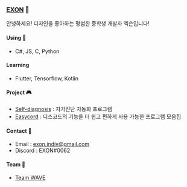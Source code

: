 ### [EXON](https://github-readme-stats.anuraghazra1.vercel.app/api?username=1-EXON&show_icons=true&title_color=fff&icon_color=79ff97&text_color=9f9f9f&bg_color=151515) 👋
안녕하세요! 디자인을 좋아하는 평범한 중학생 개발자 엑슨입니다!

#### Using 🧪
- C#, JS, C, Python

#### Learning
- Flutter, Tensorflow, Kotlin

#### Project 🎮
- [Self-diagnosis](https://github.com/1-EXON/Self-diagnosis) : 자가진단 자동화 프로그램
- [Easycord](https://github.com/1-EXON/EasyCord) : 디스코드의 기능을 더 쉽고 편하게 사용 가능한 프로그램 모음집

#### Contact 📢
- Email : exon.indiv@gmail.com
- Discord : EXON#0062

#### Team 💎
- [Team WAVE](https://teamwv.ml)

